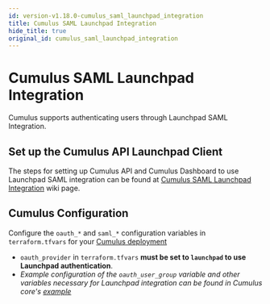 ```yaml
---
id: version-v1.18.0-cumulus_saml_launchpad_integration
title: Cumulus SAML Launchpad Integration
hide_title: true
original_id: cumulus_saml_launchpad_integration
---
```


# Cumulus SAML Launchpad Integration

Cumulus supports authenticating users through Launchpad SAML Integration.  

## Set up the Cumulus API Launchpad Client

The steps for setting up Cumulus API and Cumulus Dashboard to use Launchpad SAML integration can be found at [Cumulus SAML Launchpad Integration](https://wiki.earthdata.nasa.gov/display/CUMULUS/Cumulus+SAML+Launchpad+Integration) wiki page.

## Cumulus Configuration

Configure the `oauth_*` and `saml_*` configuration variables in `terraform.tfvars` for your [Cumulus deployment](../deployment/README.md#configure-and-deploy-the-cumulus-tf-root-module)

- `oauth_provider` in `terraform.tfvars` **must be set to `launchpad` to use Launchpad authentication**.
- _Example configuration of the `oauth_user_group` variable and other variables necessary for Launchpad integration can be found in Cumulus core's [example](https://github.com/nasa/cumulus/blob/master/example/deployments/sandbox.tfvars)_
